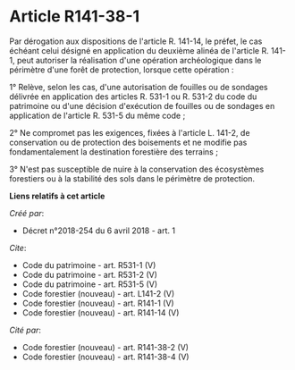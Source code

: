 # Article R141-38-1

Par dérogation aux dispositions de l'article R. 141-14, le préfet, le cas échéant celui désigné en application du deuxième
alinéa de l'article R. 141-1, peut autoriser la réalisation d'une opération archéologique dans le périmètre d'une forêt de
protection, lorsque cette opération : 

1° Relève, selon les cas, d'une autorisation de fouilles ou de sondages délivrée en application des articles R. 531-1 ou R.
531-2 du code du patrimoine ou d'une décision d'exécution de fouilles ou de sondages en application de l'article R. 531-5 du
même code ; 

2° Ne compromet pas les exigences, fixées à l'article L. 141-2, de conservation ou de protection des boisements et ne modifie
pas fondamentalement la destination forestière des terrains ; 

3° N'est pas susceptible de nuire à la conservation des écosystèmes forestiers ou à la stabilité des sols dans le périmètre
de protection.

**Liens relatifs à cet article**

_Créé par_:

  - Décret n°2018-254 du 6 avril 2018 - art. 1

_Cite_:

  - Code du patrimoine - art. R531-1 (V)
  - Code du patrimoine - art. R531-2 (V)
  - Code du patrimoine - art. R531-5 (V)
  - Code forestier (nouveau) - art. L141-2 (V)
  - Code forestier (nouveau) - art. R141-1 (V)
  - Code forestier (nouveau) - art. R141-14 (V)

_Cité par_:

  - Code forestier (nouveau) - art. R141-38-2 (V)
  - Code forestier (nouveau) - art. R141-38-4 (V)
